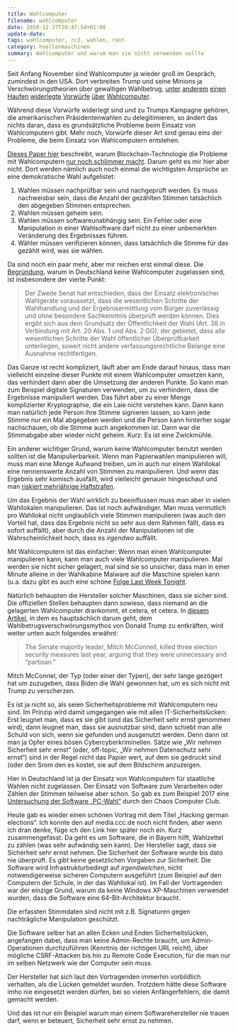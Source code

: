 ```yaml
---
title: Wahlcomputer
filename: wahlcomputer
date: 2020-12-27T20:47:54+01:00
update-date:
tags: wahlcomputer, rc3, wahlen, rant
category: hoellenmaschinen
summary: Wahlcomputer und warum man sie nicht verwenden sollte
---
```


Seit Anfang November sind Wahlcomputer ja wieder groß im Gespräch, zumindest in den USA. Dort verbreiten Trump und seine Minions ja Verschwörungstheorien über gewaltigen Wahlbetrug, [unter](https://www.politifact.com/factchecks/2020/nov/17/youtube-videos/no-us-military-did-not-raid-election-software-comp/) [anderem](https://www.politifact.com/factchecks/2020/nov/13/facebook-posts/no-evidence-dominion-voting-systems-caused-widespr/) [einen](https://www.politifact.com/factchecks/2020/nov/12/donald-trump/trumps-tweet-about-27-million-deleted-votes-basele/) [Haufen](https://www.politifact.com/factchecks/2020/nov/09/blog-posting/trump-supporters-falsely-tie-nancy-pelosi-broader-/) [widerlegte](https://www.politifact.com/factchecks/2020/nov/18/ted-nugent/inaccurate-early-vote-count-onmichigan-county-was-/) [Vorwürfe](https://www.politifact.com/factchecks/2020/nov/10/pamela-geller/debunking-hammer-and-scorecard-election-fraud-cons/) [über](https://www.politifact.com/factchecks/2020/nov/06/facebook-posts/did-president-trump-issue-secret-watermarks-ballot/) [Wahlcomputer](https://www.politifact.com/factchecks/2020/nov/19/sidney-powell/trump-lawyer-falsely-claims-voting-technology-comp/).

Während diese Vorwürfe widerlegt sind und zu Trumps Kampagne gehören, die amerikanischen Präsidentenwahlen zu delegitimieren, so ändert das nichts daran, dass es grundsätzliche Probleme beim Einsatz von Wahlcomputern gibt. Mehr noch, Vorwürfe dieser Art sind genau eins der Probleme, die beim Einsatz von Wahlcomputern entstehen.

[Dieses Paper hier](https://people.csail.mit.edu/rivest/pubs/PSNR20.pdf) beschreibt, warum Blockchain-Technologie die Probleme mit Wahlcomputern [nur noch schlimmer macht](https://xkcd.com/2030/). Darum geht es mir hier aber nicht. Dort werden nämlich auch noch einmal die wichtigsten Ansprüche an eine demokratische Wahl aufgelistet:

1. Wahlen müssen nachprüfbar sein und nachgeprüft werden. Es muss nachweisbar sein, dass die Anzahl der gezählten Stimmen tatsächlich den abgegeben Stimmen entsprechen.
2. Wahlen müssen geheim sein.
3. Wahlen müssen softwareunabhängig sein. Ein Fehler oder eine Manipulation in einer Wahlsoftware darf nicht zu einer unbemerkten Veränderung des Ergebnisses führen.
4. Wähler müssen verifizieren können, dass tatsächlich die Stimme für das gezählt wird, was sie wählen.

Da sind noch ein paar mehr, aber mir reichen erst einmal diese. Die [Begründung](https://de.wikipedia.org/wiki/Wahlger%C3%A4t#Das_Bundesverfassungsgericht_in_Sachen_%E2%80%9EWahlcomputer%E2%80%9C_(2009)), warum in Deutschland keine Wahlcomputer zugelassen sind, ist insbesondere der vierte Punkt:

> Der Zweite Senat hat entschieden, dass der Einsatz elektronischer Wahlgeräte voraussetzt, dass die wesentlichen Schritte der Wahlhandlung und der Ergebnisermittlung vom Bürger zuverlässig und ohne besondere Sachkenntnis überprüft werden können. Dies ergibt sich aus dem Grundsatz der Öffentlichkeit der Wahl (Art. 38 in Verbindung mit Art. 20 Abs. 1 und Abs. 2 GG), der gebietet, dass alle wesentlichen Schritte der Wahl öffentlicher Überprüfbarkeit unterliegen, soweit nicht andere verfassungsrechtliche Belange eine Ausnahme rechtfertigen.

Das Ganze ist recht kompliziert, läuft aber am Ende darauf hinaus, dass man vielleicht einzelne dieser Punkte mit einem Wahlcomputer umsetzen kann, das verhindert dann aber die Umsetzung der anderen Punkte. So kann man zum Beispiel digitale Signaturen verwenden, um zu verhindern, dass die Ergebnisse manipuliert werden. Das führt aber zu einer Menge komplizierter Kryptographie, die ein Laie nicht verstehen kann. Dann kann man natürlich jede Person ihre Stimme signieren lassen, so kann jede Stimme nur ein Mal abgegeben werden und die Person kann hinterher sogar nachschauen, ob die Stimme auch angekommen ist. Dann war die Stimmabgabe aber wieder nicht geheim. Kurz: Es ist eine Zwickmühle.

Ein anderer wichtiger Grund, warum keine Wahlcomputer benutzt werden sollten ist die Manipulierbarkeit. Wenn man Papierwahlen manipulieren will, muss man eine Menge Aufwand treiben, um in auch nur einem Wahllokal eine nennenswerte Anzahl von Stimmen zu manipulieren. Und wenn das Ergebnis sehr komisch ausfällt, wird vielleicht genauer hingeschaut und man [riskiert mehrjährige Haftstrafen](https://de.wikipedia.org/wiki/Wahlf%C3%A4lschung#Rechtslage_in_Deutschland).

Um das Ergebnis der Wahl wirklich zu beeinflussen muss man aber in vielen Wahllokalen manipulieren. Das ist noch aufwändiger. Man muss vermutlich pro Wahllokal nicht unglaublich viele Stimmen manipulieren (was auch den Vorteil hat, dass das Ergebnis nicht so sehr aus dem Rahmen fällt, dass es sofort auffällt), aber durch die Anzahl der Manipulationen ist die Wahrscheinlichkeit hoch, dass es _irgendwo_ auffällt.

Mit Wahlcomputern ist das einfacher: Wenn man einen Wahlcomputer manipulieren kann, kann man auch viele Wahlcomputer manipulieren. Mal werden sie nicht sicher gelagert, mal sind sie so unsicher, dass man in einer Minute alleine in der Wahlkabine Malware auf die Maschine spielen kann (u.a. dazu gibt es auch eine schöne [Folge Last Week Tonight](https://www.youtube.com/watch?v=svEuG_ekNT0).

Natürlich behaupten die Hersteller solcher Maschinen, dass sie sicher sind. Die offiziellen Stellen behaupten dann sowieso, dass niemand an die gelagerten Wahlcomputer drankommt, et cetera, et cetera. In [diesem Artikel](https://www.nytimes.com/2020/11/16/business/election-security-letter-trump.html), in dem es hauptsächlich darum geht, dem Wahlbetrugsverschwörungsmythos von Donald Trump zu entkräften, wird weiter unten auch folgendes erwähnt:

> The Senate majority leader, Mitch McConnell, killed three election security measures last year, arguing that they were unnecessary and “partisan.”

Mitch McConnel, der Typ (oder einer der Typen), der sehr lange gezögert hat um zuzugeben, dass Biden die Wahl gewonnen hat, um es sich nicht mit Trump zu verscherzen.

Es ist ja nicht so, als seien Sicherheitsprobleme mit Wahlcomputern neu sind. Im Prinzip wird damit umgegangen wie mit allen IT-Sicherheitslücken: Erst leugnet man, dass es sie gibt (und das Sicherheit sehr ernst genommen wird), dann leugnet man, dass sie ausnutzbar sind, dann schiebt man alle Schuld von sich, wenn sie gefunden und ausgenutzt werden. Denn dann ist man ja Opfer eines bösen Cybercyberkriminellen. Sätze wie „Wir nehmen Sicherheit sehr ernst“ (oder, off-topic, „Wir nehmen Datenschutz sehr ernst“) sind in der Regel nicht das Papier wert, auf dem sie gedruckt sind (oder den Srom den es kostet, sie auf dem Bildschirm anzuzeigen.

Hier in Deutschland ist ja der Einsatz von Wahlcomputern für staatliche Wahlen nicht zugelassen. Der Einsatz von Software zum Verarbeiten oder Zählen der Stimmen teilweise aber schon. So gab es zum Beispiel 2017 eine [Untersuchung der Software „PC-Wahl“](https://media.ccc.de/v/34c3-9247-der_pc-wahl-hack) durch den Chaos Computer Club.

Heute gab es wieder einen schönen Vortrag mit dem Titel „Hacking german elections“. Ich konnte den auf media.ccc.de noch nicht finden, aber wenn ich dran denke, füge ich den Link hier später noch ein. Kurz zusammengefasst: Da geht es um Software, die in Bayern hilft, Wahlzettel zu zählen (was sehr aufwändig sein kann). Der Hersteller sagt, dass sie Sicherheit sehr ernst nehmen. Die Sicherheit der Software wurde bis dato nie überprüft. Es gibt keine gesetzlichen Vorgaben zur Sicherheit. Die Software wird Infrastrukturbedingt auf _irgendwelchen_, nicht notwendigerweise sicheren Computern ausgeführt (zum Beispiel auf den Computern der Schule, in der das Wahllokal ist). Im Fall der Vortragenden war der einzige Grund, warum da keine Windows XP-Maschinen verwendet wurden, dass die Software eine 64-Bit-Architektur braucht.

Die erfassten Stimmdaten sind nicht mit z.B. Signaturen gegen nachträgliche Manipulation geschützt.

Die Software selber hat an allen Ecken und Enden Sicherheitslücken, angefangen dabei, dass man keine Admin-Rechte braucht, um Admin-Operationen durchzuführen (Kenntnis der richtigen URL reicht), über mögliche CSRF-Attacken bis hin zu Remote Code Execution, für die man nur im selben Netzwerk wie der Computer sein muss.

Der Hersteller hat sich laut den Vortragenden immerhin vorbildlich verhalten, als die Lücken gemeldet wurden. Trotzdem hätte diese Software imho nie eingesetzt werden dürfen, bei so vielen Anfängerfehlern, die damit gemacht werden.

Und das ist nur ein Beispiel warum man einem Softwarehersteller nie trauen darf, wenn er beteuert, Sicherheit sehr ernst zu nehmen.
